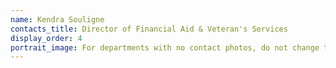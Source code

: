 ```yaml
---
name: Kendra Souligne
contacts_title: Director of Financial Aid & Veteran's Services
display_order: 4
portrait_image: For departments with no contact photos, do not change this field.
---
```


